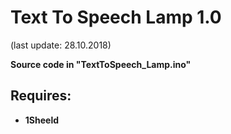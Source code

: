 # Text To Speech Lamp 1.0

(last update: 28.10.2018)


<b>Source code in "TextToSpeech_Lamp.ino"</b>

## Requires:

* <b>1Sheeld</b>